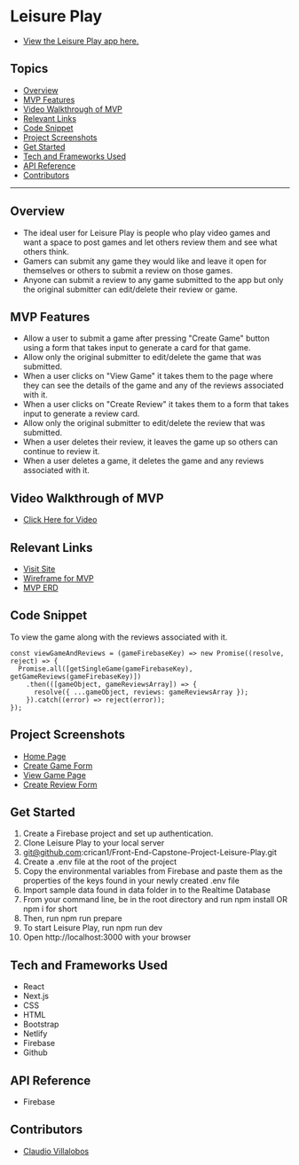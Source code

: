 # Leisure Play

- [View the Leisure Play app here.](https://leisure-play.netlify.app/)

## Topics
- [Overview](#overview)
- [MVP Features](#mvp-features)
- [Video Walkthrough of MVP](#video-walkthrough-of-mvp)
- [Relevant Links](#relevant-links)
- [Code Snippet](#code-snippet)
- [Project Screenshots](#project-screenshots)
- [Get Started](#get-started)
- [Tech and Frameworks Used](#tech-and-frameworks-used)
- [API Reference](#api-reference)
- [Contributors](#contributors)

___
## Overview
- The ideal user for Leisure Play is people who play video games and want a space to post games and let others review them and see what others think.
- Gamers can submit any game they would like and leave it open for themselves or others to submit a review on those games.
- Anyone can submit a review to any game submitted to the app but only the original submitter can edit/delete their review or game.

## MVP Features
- Allow a user to submit a game after pressing "Create Game" button using a form that takes input to generate a card for that game.
- Allow only the original submitter to edit/delete the game that was submitted.
- When a user clicks on "View Game" it takes them to the page where they can see the details of the game and any of the reviews associated with it.
- When a user clicks on "Create Review" it takes them to a form that takes input to generate a review card.
- Allow only the original submitter to edit/delete the review that was submitted.
- When a user deletes their review, it leaves the game up so others can continue to review it.
- When a user deletes a game, it deletes the game and any reviews associated with it.

## Video Walkthrough of MVP
- [Click Here for Video](https://www.loom.com/share/2fe0ffa025cd473f801c832a65c71944)

## Relevant Links
- [Visit Site](https://leisure-play.netlify.app/)
- [Wireframe for MVP](https://docs.google.com/presentation/d/1NX_zxFjV6SuAh51NIe87_6c71iLr9TQD7oO_9QXV0yM/edit)
- [MVP ERD](https://dbdiagram.io/d/63e7db05296d97641d803160)

## Code Snippet
To view the game along with the reviews associated with it.
```
const viewGameAndReviews = (gameFirebaseKey) => new Promise((resolve, reject) => {
  Promise.all([getSingleGame(gameFirebaseKey), getGameReviews(gameFirebaseKey)])
    .then(([gameObject, gameReviewsArray]) => {
      resolve({ ...gameObject, reviews: gameReviewsArray });
    }).catch((error) => reject(error));
});
```
## Project Screenshots
- [Home Page](https://photos.google.com/album/AF1QipMePQ0bMnfk_B0t_HTtu799FsuPkTNtp-zf69Yt/photo/AF1QipONxYRxqibRdcj9UmioxQoGn-BQW_lDXArU9G5b)
- [Create Game Form](https://photos.google.com/album/AF1QipMePQ0bMnfk_B0t_HTtu799FsuPkTNtp-zf69Yt/photo/AF1QipOzhFjivahFPaFDwAZo4nTk2rVSBhf9GSUUfGfg)
- [View Game Page](https://photos.google.com/album/AF1QipMePQ0bMnfk_B0t_HTtu799FsuPkTNtp-zf69Yt/photo/AF1QipPnuh27uALLJFYCI549T4ecXbURZ9Kglc7KOxpL)
- [Create Review Form](https://photos.google.com/album/AF1QipMePQ0bMnfk_B0t_HTtu799FsuPkTNtp-zf69Yt/photo/AF1QipN9gbwfws-pSMgM4U6VPXMV_wg7mf-HGOXUjiXp)

## Get Started
1. Create a Firebase project and set up authentication.
2. Clone Leisure Play to your local server
3. git@github.com:crican1/Front-End-Capstone-Project-Leisure-Play.git
4. Create a .env file at the root of the project
5. Copy the environmental variables from Firebase and paste them as the properties of the keys found in your newly created .env file
6. Import sample data found in data folder in to the Realtime Database
7. From your command line, be in the root directory and run npm install OR npm i for short
8. Then, run npm run prepare
9. To start Leisure Play, run npm run dev
10. Open http://localhost:3000 with your browser

## Tech and Frameworks Used
- React
- Next.js
- CSS
- HTML
- Bootstrap
- Netlify
- Firebase
- Github


## API Reference
- Firebase

## Contributors
- [Claudio Villalobos](https://github.com/crican1)
